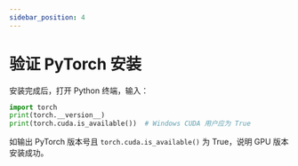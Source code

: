 ```yaml
---
sidebar_position: 4
---
```

# 验证 PyTorch 安装

安装完成后，打开 Python 终端，输入：

```python
import torch
print(torch.__version__)
print(torch.cuda.is_available())  # Windows CUDA 用户应为 True
```

<!--
> ![验证安装](./img/verify-install.png)
-->

如输出 PyTorch 版本号且 `torch.cuda.is_available()` 为 True，说明 GPU 版本安装成功。 